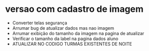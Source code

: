 # versao com cadastro de imagem
- Converter telas segurança
- Arrumar bug de atualizar dados mas nao imagem
- Arrumar exibição do tamanho da imagem na pagina de atualizar
- Verificar o tamanho da label na pagina dados aluno
- ATUALIZAR NO CODIGO TURMAS EXISTENTES DE NOITE
